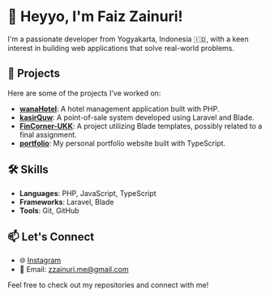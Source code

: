 # 👋 Heyyo, I'm Faiz Zainuri!

I'm a passionate developer from Yogyakarta, Indonesia 🇮🇩, with a keen interest in building web applications that solve real-world problems.

## 🚀 Projects

Here are some of the projects I've worked on:

- [**wanaHotel**](https://github.com/zainuriss/wanaHotel): A hotel management application built with PHP.
- [**kasirQuw**](https://github.com/zainuriss/kasirQuw): A point-of-sale system developed using Laravel and Blade.
- [**FinCorner-UKK**](https://github.com/zainuriss/FinCorner-UKK): A project utilizing Blade templates, possibly related to a final assignment.
- [**portfolio**](https://github.com/zainuriss/portfolio): My personal portfolio website built with TypeScript.

## 🛠️ Skills

- **Languages**: PHP, JavaScript, TypeScript
- **Frameworks**: Laravel, Blade
- **Tools**: Git, GitHub

## 📫 Let's Connect

- 🌐 [Instagram](https://instagram.com/zainuriss_)
- 📧 Email: [zzainuri.me@gmail.com](mailto:zzainuri.me@gmail.com)

Feel free to check out my repositories and connect with me!
